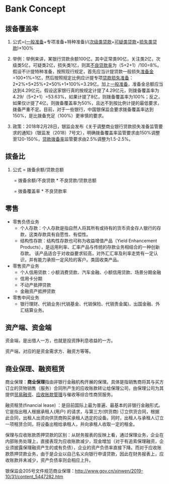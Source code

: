 

# Bank Concept

## 拨备覆盖率

1. 公式=([一般准备](https://baike.baidu.com/item/一般准备)+专项准备+特种准备)/([次级类贷款](https://baike.baidu.com/item/次级类贷款)+[可疑类贷款](https://baike.baidu.com/item/可疑类贷款)+[损失类贷款](https://baike.baidu.com/item/损失类贷款))×100%
2. 举例：举例来讲，某银行贷款余额100亿，其中正常类90亿，关注类2亿，次级类5亿，可疑类2亿，损失类1亿，则其[不良贷款率](https://baike.baidu.com/item/不良贷款率)为（5+2+1）/100=8%。假设不计提特种准备，按照现行规定，首先应当计提贷款一般损失[准备金](https://baike.baidu.com/item/准备金)=100\*1%=1亿，然后按照规定比例应计提专项[贷款损失准备](https://baike.baidu.com/item/贷款损失准备)：2\*2%+5\*25%+2\*50%+1*100%=3.29亿。加上[一般准备](https://baike.baidu.com/item/一般准备)，准备金总额应当达到4.29亿元。假设这家银行真的按规定计提了4.29亿元，则拨备覆盖率为4.29/（5+2+1）=53.63%，如果计提了8亿，则拨备覆盖率为100%；反之，如果仅计提了4亿，则拨备覆盖率为50%，且达不到按比例计提的最低要求，拨备严重不足。目前，对于一些银行，中国银保监会要求拨备覆盖率达到150%，是比拨备充足（100%）更审慎的要求。

3. 政策：2018年2月28日，银监会发布《关于调整商业银行贷款损失准备监管要求的通知》（银监发（2018）7号文），明确拨备覆盖率监管要求由150%调整至120-150%，[贷款拨备率](https://baike.baidu.com/item/贷款拨备率/2469758)监管要求由2.5%调整为1.5-2.5%。

   

## 拨备比

1. 公式 = 拨备余额/贷款总额 

   ​		 = 拨备余额/不良贷款 * 不良贷款/贷款总额

   ​		 = 拨备覆盖率 * 不良贷款率

## 零售

* 零售负债业务
  * 个人存款：个人存款是指自然人将其所有或持有的货币资金存人银行的存款，这类存款具有自愿性、有偿性。
  * 结构性存款：结构性存款也可称为收益增值产品（Yield Enhancement Products），是运用利率、汇率产品与传统的存款业务相结合的一种创新存款。 该产品适合于对收益要求较高，对外汇汇率及利率走势有一定认识，并有能力承担一定风险的客户。类固收类产品。
* 零售资产业务
  * 个人信用贷款：小额消费贷款、汽车金融、小额信用贷款、场景分期金融
  * 信用卡分期
  * 不动产抵押贷款
  * 金融资产抵押贷款
* 零售中间业务
  * 银行理财、代销业务(代销基金、代销保险、代销贵金属)、出国金融、外汇结算业务。





## 资产端、资金端

资金端，是出借人一方，也就是投资挣利息收益的一方。

资产端，对应的是资金需求方、融资方等等。



## 商业保理、融资租赁

商业保理：**商业保理**指由非银行金融机构开展的保理。具体是指销售商将其与买方订立的货物销售（服务）合同所产生的应收账款转让给保理公司，由保理公司为其提供[贸易融资](https://wiki.mbalib.com/wiki/贸易融资)、[应收账款管理](https://wiki.mbalib.com/wiki/应收账款管理)与催收等综合性商贸服务。

融资租赁(financial lease) ：是目前国际上最为普遍、最基本的非银行金融形式。它是指出租人根据承租人(用户) 的请求，与第三方(供货商) 订立供货合同，根据此合同，出租人出资向供货商购买承租人选定的设备。同时，出租人与承租人订立一项租赁合同，将设备出租给承租人，并向承租人收取一定的租金。

保理与应收账款质押贷款的区别：从财务报表的反映上看，通过保理业务，企业在内部账务处理上，直接表现为应收账款减少，现金增加（对于有追索保理融资，企业须披露保理融资产生的或有负债），企业的资产负债率直接下降。而对于应收账款质押贷款业务，由于是企业以自己名义向银行申请贷款，因此在财务报表上，应收账款并未减少，资产负债率则会相应上升。

银保监会205号文件规范商业保理：http://www.gov.cn/xinwen/2019-10/31/content_5447282.htm





